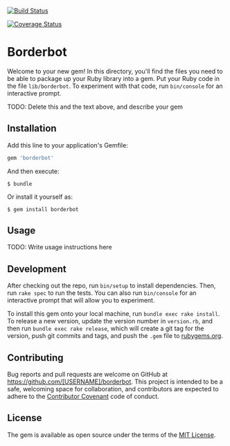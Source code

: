 
[![Build Status](https://travis-ci.org/burguer80/borderbot.svg?branch=master)](https://travis-ci.org/burguer80/borderbot)

[![Coverage Status](https://coveralls.io/repos/github/burguer80/borderbot/badge.svg?branch=master)](https://coveralls.io/github/burguer80/borderbot?branch=master)

# Borderbot

Welcome to your new gem! In this directory, you'll find the files you need to be able to package up your Ruby library into a gem. Put your Ruby code in the file `lib/borderbot`. To experiment with that code, run `bin/console` for an interactive prompt.

TODO: Delete this and the text above, and describe your gem

## Installation

Add this line to your application's Gemfile:

```ruby
gem 'borderbot'
```

And then execute:

    $ bundle

Or install it yourself as:

    $ gem install borderbot

## Usage

TODO: Write usage instructions here

## Development

After checking out the repo, run `bin/setup` to install dependencies. Then, run `rake spec` to run the tests. You can also run `bin/console` for an interactive prompt that will allow you to experiment.

To install this gem onto your local machine, run `bundle exec rake install`. To release a new version, update the version number in `version.rb`, and then run `bundle exec rake release`, which will create a git tag for the version, push git commits and tags, and push the `.gem` file to [rubygems.org](https://rubygems.org).

## Contributing

Bug reports and pull requests are welcome on GitHub at https://github.com/[USERNAME]/borderbot. This project is intended to be a safe, welcoming space for collaboration, and contributors are expected to adhere to the [Contributor Covenant](http://contributor-covenant.org) code of conduct.


## License

The gem is available as open source under the terms of the [MIT License](http://opensource.org/licenses/MIT).
